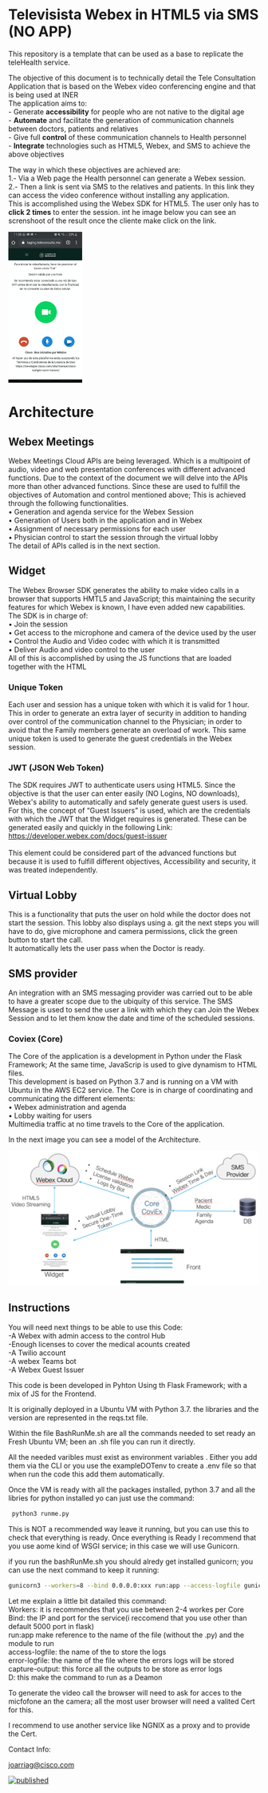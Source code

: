 # Televisista Webex in HTML5 via SMS (NO APP) 
This repository is a template that can be used as a base to replicate the teleHealth service. 

The objective of this document is to technically detail the Tele Consultation Application that is based on the Webex video conferencing engine and that is being used at INER
<br>The application aims to:
<br>- Generate <b>accessibility</b> for people who are not native to the digital age
<br>- <b>Automate</b> and facilitate the generation of communication channels between doctors, patients and relatives
<br>- Give full <b>control</b> of these communication channels to Health personnel
<br>- <b>Integrate</b> technologies such as HTML5, Webex, and SMS to achieve the above objectives

The way in which these objectives are achieved are:
<br>1.- Via a Web page the Health personnel can generate a Webex session.
<br>2.- Then a link is sent via SMS to the relatives and patients. In this link they can access the video conference without installing any application.
<br>This is accomplished using the Webex SDK for HTML5. The user only has to <b>click 2 times</b> to enter the session. int he image below you can see an screnshoot of the result once the cliente make click on the link.

<img src="widget.png" alt="widget">

# Architecture

## Webex Meetings
Webex Meetings Cloud APIs are being leveraged. Which is a multipoint of audio, video and web presentation conferences with different advanced functions. Due to the context of the document we will delve into the APIs more than other advanced functions.
Since these are used to fulfill the objectives of Automation and control mentioned above; This is achieved through the following functionalities.
<br>• Generation and agenda service for the Webex Session
<br>• Generation of Users both in the application and in Webex
<br>• Assignment of necessary permissions for each user
<br>• Physician control to start the session through the virtual lobby
<br>The detail of APIs called is in the next section.

## Widget
The Webex Browser SDK generates the ability to make video calls in a browser that supports HMTL5 and JavaScript; this maintaining the security features for which Webex is known, I have even added new capabilities.
<br>The SDK is in charge of:
<br>• Join the session
<br>• Get access to the microphone and camera of the device used by the user
<br>• Control the Audio and Video codec with which it is transmitted
<br>• Deliver Audio and video control to the user
<br>All of this is accomplished by using the JS functions that are loaded together with the HTML

### Unique Token

Each user and session has a unique token with which it is valid for 1 hour. This in order to generate an extra layer of security in addition to handing over control of the communication channel to the Physician; in order to avoid that the Family members generate an overload of work.
This same unique token is used to generate the guest credentials in the Webex session.

### JWT (JSON Web Token)

The SDK requires JWT to authenticate users using HTML5.
Since the objective is that the user can enter easily (NO Logins, NO downloads), Webex's ability to automatically and safely generate guest users is used.
<br>For this, the concept of “Guest Issuers” is used, which are the credentials with which the JWT that the Widget requires is generated.
These can be generated easily and quickly in the following Link:
https://developer.webex.com/docs/guest-issuer
<br>
<br>This element could be considered part of the advanced functions but because it is used to fulfill different objectives, Accessibility and security, it was treated independently.

## Virtual Lobby

This is a functionality that puts the user on hold while the doctor does not start the session.
This lobby also displays using a. git the next steps you will have to do, give microphone and camera permissions, click the green button to start the call.
<br>It automatically lets the user pass when the Doctor is ready.


## SMS provider
An integration with an SMS messaging provider was carried out to be able to have a greater scope due to the ubiquity of this service. The SMS Message is used to send the user a link with which they can Join the Webex Session and to let them know the date and time of the scheduled sessions.

### Coviex (Core)

The Core of the application is a development in Python under the Flask Framework; At the same time, JavaScrip is used to give dynamism to HTML files.
<br>This development is based on Python 3.7 and is running on a VM with Ubuntu in the AWS EC2 service.
The Core is in charge of coordinating and communicating the different elements:
<br>• Webex administration and agenda
<br>• Lobby waiting for users
<br>Multimedia traffic at no time travels to the Core of the application.

In the next image you can see a model of the Architecture.

<img src="architecture.png" alt="architecture">



## Instructions

You will need next things to be able to use this Code:
<br>-A Webex with admin access to the control Hub
<br>-Enough licenses to cover the medical acounts created
<br>-A Twilio account 
<br>-A webex Teams bot
<br>-A Webex Guest Issuer 

This code is been developed in Pyhton Using th Flask Framework; with a mix of JS for the Frontend.

It is originally deployed in a Ubuntu VM with Python 3.7. the libraries and the version are represented in the reqs.txt file.

Within the file BashRunMe.sh are all the commands needed to set ready an Fresh Ubuntu VM; been an .sh file you can run it directly.

All the needed varibles must exist as environment variables . Either you add them via the CLI or you use the exampleDOTenv to create a .env file so that when run the code this add them automatically.

Once the VM is ready with  all the packages installed, python 3.7 and all the libries for python installed yo can just use the command:

```python
 python3 runme.py
 ```
This is NOT a recommended way leave it running, but you can use this to check that everything is ready.
Once everything is Ready I recommend that you use aome kind of WSGI service; in this case we will use Gunicorn.

if you run the bashRunMe.sh you should alredy get installed gunicorn; you can use the next command to keep it running:
```bash
gunicorn3 --workers=8 --bind 0.0.0.0:xxx run:app --access-logfile gunicorn.log --error-logfile gunicorn-error.log --capture-output -D
```
Let me explain a little bit datailed this command:
<br>Workers: it is recommendes that you use between 2-4 workes per Core
<br>Bind: the IP and port for the service(i reccomend that you use other than default 5000 port in flask)
<br>run:app make reference to the name of the file (without the .py) and the module to run
<br>access-logfile: the name of the to store the logs
<br>error-logfile: the name of the file where the errors logs will be stored
<br>capture-output: this force all the outputs to be store as error logs
<br>D: this make the command to run as a Deamon

To generate the video call the browser will need to ask for acces to the micfofone an the camera; all the most user browser will need a valited Cert for this.

I recommend to use another service like NGNIX as a proxy and to provide the Cert.

Contact Info:

joarriag@cisco.com

[![published](https://static.production.devnetcloud.com/codeexchange/assets/images/devnet-published.svg)](https://developer.cisco.com/codeexchange/github/repo/Momoyactly/PSdCloud)

